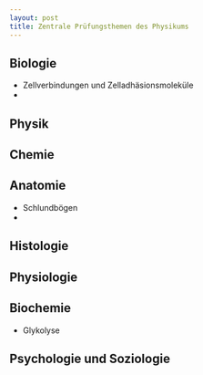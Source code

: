 ```yaml
---
layout: post
title: Zentrale Prüfungsthemen des Physikums
---
```


## Biologie

- Zellverbindungen und Zelladhäsionsmoleküle
- 

## Physik

## Chemie

## Anatomie

- Schlundbögen
- 

## Histologie

## Physiologie

## Biochemie
- Glykolyse

## Psychologie und Soziologie
